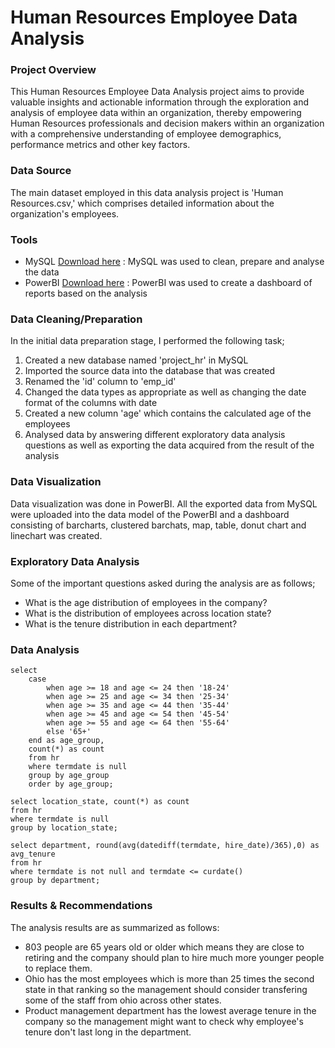 # Human Resources Employee Data Analysis

### Project Overview

This Human Resources Employee Data Analysis project aims to provide valuable insights and actionable information through the exploration and analysis of employee data within an organization, thereby empowering Human Resources professionals and decision makers within an organization with a comprehensive understanding of employee demographics, performance metrics and other key factors.

### Data Source

The main dataset employed in this data analysis project is 'Human Resources.csv,' which comprises detailed information about the organization's employees.

### Tools

- MySQL [Download here](https://dev.mysql.com/downloads/installer/) : MySQL was used to clean, prepare and analyse the data
- PowerBI [Download here](https://powerbi.microsoft.com/en-us/downloads/) : PowerBI was used to create a dashboard of reports based on the analysis

### Data Cleaning/Preparation

In the initial data preparation stage, I performed the following task;
1. Created a new database named 'project_hr' in MySQL
2. Imported the source data into the database that was created
3. Renamed the 'id' column to 'emp_id'
4. Changed the data types as appropriate as well as changing the date format of the columns with date
5. Created a new column 'age' which contains the calculated age of the employees
6. Analysed data by answering different exploratory data analysis questions as well as exporting the data acquired from the result of the analysis

### Data Visualization

Data visualization was done in PowerBI. All the exported data from MySQL were uploaded into the data model of the PowerBI and a dashboard consisting of barcharts, clustered barchats, map, table, donut chart and linechart was created.

### Exploratory Data Analysis

Some of the important questions asked during the analysis are as follows;

- What is the age distribution of employees in the company?
- What is the distribution of employees across location state?
- What is the tenure distribution in each department?

### Data Analysis

```MySQL
select
	case
		when age >= 18 and age <= 24 then '18-24'
        when age >= 25 and age <= 34 then '25-34'
		when age >= 35 and age <= 44 then '35-44'
		when age >= 45 and age <= 54 then '45-54'
		when age >= 55 and age <= 64 then '55-64'
        else '65+'
	end as age_group,
    count(*) as count
    from hr
    where termdate is null
    group by age_group
    order by age_group;

select location_state, count(*) as count
from hr
where termdate is null
group by location_state;

select department, round(avg(datediff(termdate, hire_date)/365),0) as avg_tenure
from hr
where termdate is not null and termdate <= curdate()
group by department;
```

### Results & Recommendations

The analysis results are as summarized as follows:
- 803 people are 65 years old or older which means they are close to retiring and the company should plan to hire much more younger people to replace them.
- Ohio has the most employees which is more than 25 times the second state in that ranking so the management should consider transfering some of the staff from ohio across other states.
- Product management department has the lowest average tenure in the company so the management might want to check why employee's tenure don't last long in the department.
    




